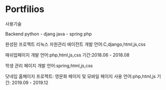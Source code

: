 # Portfilios

사용기술

Backend
python - djang
java - spring
php

완성된 프로젝트
리눅스 자원관리 에이전트
개발 언어:C,django,html,js,css

매쉬업페이지
개발 언어:php,html,js,css
기간:2018.06 - 2018.08

학생 관리 페이지
개발 언어:spring,html,js,css

닷네임 홈페이지
프로젝트: 영문화 페이지 및 모바일 페이지
사용 언어:php,html,js
기간: 2019.09 - 2019.12

